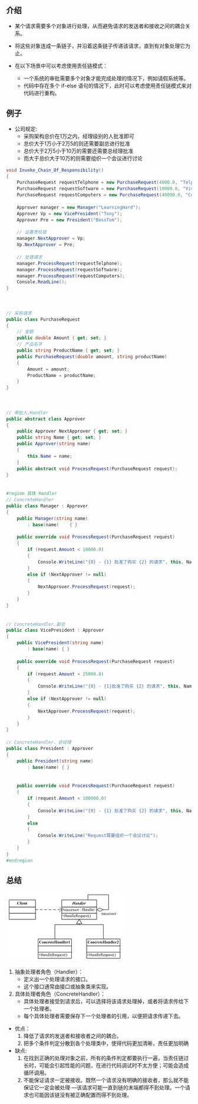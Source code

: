 ## 介绍
- 某个请求需要多个对象进行处理，从而避免请求的发送者和接收之间的耦合关系。
- 将这些对象连成一条链子，并沿着这条链子传递该请求，直到有对象处理它为止。

- 在以下场景中可以考虑使用责任链模式：
    - 一个系统的审批需要多个对象才能完成处理的情况下，例如请假系统等。
    - 代码中存在多个 if-else 语句的情况下，此时可以考虑使用责任链模式来对代码进行重构。


## 例子
- 公司规定:
    - 采购架构总价在1万之内，经理级别的人批准即可
    - 总价大于1万小于2万5的则还需要副总进行批准
    - 总价大于2万5小于10万的需要还需要总经理批准
    - 而大于总价大于10万的则需要组织一个会议进行讨论

```cs
void Invoke_Chain_Of_Responsibility()
{
    PurchaseRequest requestTelphone = new PurchaseRequest(4000.0, "Telphone");
    PurchaseRequest requestSoftware = new PurchaseRequest(10000.0, "Visual Studio");
    PurchaseRequest requestComputers = new PurchaseRequest(40000.0, "Computers");

    Approver manager = new Manager("LearningHard");
    Approver Vp = new VicePresident("Tony");
    Approver Pre = new President("BossTom");

    // 设置责任链
    manager.NextApprover = Vp;
    Vp.NextApprover = Pre;

    // 处理请求
    manager.ProcessRequest(requestTelphone);
    manager.ProcessRequest(requestSoftware);
    manager.ProcessRequest(requestComputers);
    Console.ReadLine();
}



// 采购请求
public class PurchaseRequest
{
    // 金额
    public double Amount { get; set; }
    // 产品名字
    public string ProductName { get; set; }
    public PurchaseRequest(double amount, string productName)
    {
        Amount = amount;
        ProductName = productName;
    }
}



// 审批人,Handler
public abstract class Approver
{
    public Approver NextApprover { get; set; }
    public string Name { get; set; }
    public Approver(string name)
    {
        this.Name = name;
    }
    public abstract void ProcessRequest(PurchaseRequest request);
}


#region 具体 Handler
// ConcreteHandler
public class Manager : Approver
{
    public Manager(string name)
        : base(name)    { }

    public override void ProcessRequest(PurchaseRequest request)
    {
        if (request.Amount < 10000.0)
        {
            Console.WriteLine("{0} - {1} 批准了购买 {2} 的请求", this, Name, request.ProductName);
        }
        else if (NextApprover != null)
        {
            NextApprover.ProcessRequest(request);
        }
    }
}


// ConcreteHandler,副总
public class VicePresident : Approver
{
    public VicePresident(string name)
        : base(name) { }

    public override void ProcessRequest(PurchaseRequest request)
    {
        if (request.Amount < 25000.0)
        {
            Console.WriteLine("{0} - {1}批准了购买 {2} 的请求", this, Name, request.ProductName);
        }
        else if (NextApprover != null)
        {
            NextApprover.ProcessRequest(request);
        }
    }
}

// ConcreteHandler，总经理
public class President : Approver
{
    public President(string name)
        : base(name) { }


    public override void ProcessRequest(PurchaseRequest request)
    {
        if (request.Amount < 100000.0)
        {
            Console.WriteLine("{0} - {1} 批准了购买 {2} 的请求", this, Name, request.ProductName);
        }
        else
        {
            Console.WriteLine("Request需要组织一个会议讨论");
        }
    }
}
#endregion
```


## 总结
![](../image/ChainOfResponsibility.png)

1. 抽象处理者角色（Handler）：
    - 定义出一个处理请求的接口。
    - 这个接口通常由接口或抽象类来实现。
2. 具体处理者角色（ConcreteHandler）：
    - 具体处理者接受到请求后，可以选择将该请求处理掉，或者将请求传给下一个处理者。
    - 每个具体处理者需要保存下一个处理者的引用，以便把请求传递下去。

- 优点：
    1. 降低了请求的发送者和接收者之间的耦合。
    2. 把多个条件判定分散到各个处理类中，使得代码更加清晰，责任更加明确
- 缺点:
    1. 在找到正确的处理对象之前，所有的条件判定都要执行一遍，当责任链过长时，可能会引起性能的问题，在进行代码调试时不太方便；可能会造成循环调用。
    2. 不能保证请求一定被接收。既然一个请求没有明确的接收者，那么就不能保证它一定会被处理 —该请求可能一直到链的末端都得不到处理。一个请求也可能因该链没有被正确配置而得不到处理。
